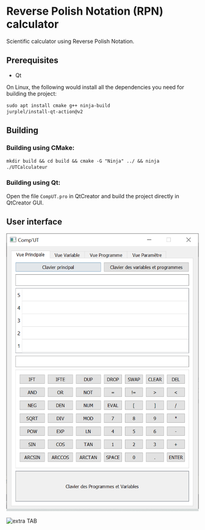# Reverse Polish Notation (RPN) calculator

Scientific calculator using Reverse Polish Notation. 

## Prerequisites
- Qt

On Linux, the following would install all the dependencies you need for building the project:

```
sudo apt install cmake g++ ninja-build
jurplel/install-qt-action@v2
```


## Building

### Building using CMake:

```
mkdir build && cd build && cmake -G "Ninja" ../ && ninja
./UTCalculateur
```

### Building using Qt:

Open the file `CompUT.pro` in QtCreator and build the project directly in QtCreator GUI.

## User interface

![main GUI](images/CalculatorGUI.PNG)

![extra TAB](images/GUI2.PNG)


